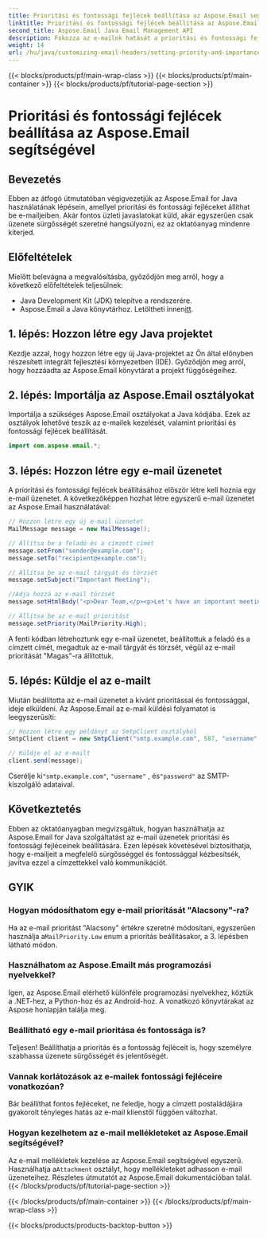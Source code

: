 ```yaml
---
title: Prioritási és fontossági fejlécek beállítása az Aspose.Email segítségével
linktitle: Prioritási és fontossági fejlécek beállítása az Aspose.Email segítségével
second_title: Aspose.Email Java Email Management API
description: Fokozza az e-mailek hatását a prioritási és fontossági fejlécek beállításával az Aspose.Email for Java segítségével. Ebből a lépésről lépésre szóló útmutatóból megtudhatja, hogyan.
weight: 14
url: /hu/java/customizing-email-headers/setting-priority-and-importance-headers/
---
```


{{< blocks/products/pf/main-wrap-class >}}
{{< blocks/products/pf/main-container >}}
{{< blocks/products/pf/tutorial-page-section >}}

# Prioritási és fontossági fejlécek beállítása az Aspose.Email segítségével


## Bevezetés

Ebben az átfogó útmutatóban végigvezetjük az Aspose.Email for Java használatának lépésein, amellyel prioritási és fontossági fejléceket állíthat be e-mailjeiben. Akár fontos üzleti javaslatokat küld, akár egyszerűen csak üzenete sürgősségét szeretné hangsúlyozni, ez az oktatóanyag mindenre kiterjed.

## Előfeltételek

Mielőtt belevágna a megvalósításba, győződjön meg arról, hogy a következő előfeltételek teljesülnek:

- Java Development Kit (JDK) telepítve a rendszerére.
-  Aspose.Email a Java könyvtárhoz. Letöltheti innen[itt](https://releases.aspose.com/email/java/).

## 1. lépés: Hozzon létre egy Java projektet

Kezdje azzal, hogy hozzon létre egy új Java-projektet az Ön által előnyben részesített integrált fejlesztési környezetben (IDE). Győződjön meg arról, hogy hozzáadta az Aspose.Email könyvtárat a projekt függőségeihez.

## 2. lépés: Importálja az Aspose.Email osztályokat

Importálja a szükséges Aspose.Email osztályokat a Java kódjába. Ezek az osztályok lehetővé teszik az e-mailek kezelését, valamint prioritási és fontossági fejlécek beállítását.

```java
import com.aspose.email.*;
```

## 3. lépés: Hozzon létre egy e-mail üzenetet

A prioritási és fontossági fejlécek beállításához először létre kell hoznia egy e-mail üzenetet. A következőképpen hozhat létre egyszerű e-mail üzenetet az Aspose.Email használatával:

```java
// Hozzon létre egy új e-mail üzenetet
MailMessage message = new MailMessage();

// Állítsa be a feladó és a címzett címét
message.setFrom("sender@example.com");
message.setTo("recipient@example.com");

// Állítsa be az e-mail tárgyát és törzsét
message.setSubject("Important Meeting");

//Adja hozzá az e-mail törzsét
message.setHtmlBody("<p>Dear Team,</p><p>Let's have an important meeting tomorrow at 10 AM.</p>");

// Állítsa be az e-mail prioritást
message.setPriority(MailPriority.High);
```

A fenti kódban létrehoztunk egy e-mail üzenetet, beállítottuk a feladó és a címzett címét, megadtuk az e-mail tárgyát és törzsét, végül az e-mail prioritását "Magas"-ra állítottuk.

## 5. lépés: Küldje el az e-mailt

Miután beállította az e-mail üzenetet a kívánt prioritással és fontossággal, ideje elküldeni. Az Aspose.Email az e-mail küldési folyamatot is leegyszerűsíti:

```java
// Hozzon létre egy példányt az SmtpClient osztályból
SmtpClient client = new SmtpClient("smtp.example.com", 587, "username", "password");

// Küldje el az e-mailt
client.send(message);
```

 Cserélje ki`"smtp.example.com"`, `"username"` , és`"password"` az SMTP-kiszolgáló adataival.

## Következtetés

Ebben az oktatóanyagban megvizsgáltuk, hogyan használhatja az Aspose.Email for Java szolgáltatást az e-mail üzenetek prioritási és fontossági fejléceinek beállítására. Ezen lépések követésével biztosíthatja, hogy e-mailjeit a megfelelő sürgősséggel és fontossággal kézbesítsék, javítva ezzel a címzettekkel való kommunikációt.

## GYIK

### Hogyan módosíthatom egy e-mail prioritását "Alacsony"-ra?

 Ha az e-mail prioritást "Alacsony" értékre szeretné módosítani, egyszerűen használja a`MailPriority.Low` enum a prioritás beállításakor, a 3. lépésben látható módon.

### Használhatom az Aspose.Emailt más programozási nyelvekkel?

Igen, az Aspose.Email elérhető különféle programozási nyelvekhez, köztük a .NET-hez, a Python-hoz és az Android-hoz. A vonatkozó könyvtárakat az Aspose honlapján találja meg.

### Beállítható egy e-mail prioritása és fontossága is?

Teljesen! Beállíthatja a prioritás és a fontosság fejléceit is, hogy személyre szabhassa üzenete sürgősségét és jelentőségét.

### Vannak korlátozások az e-mailek fontossági fejléceire vonatkozóan?

Bár beállíthat fontos fejléceket, ne feledje, hogy a címzett postaládájára gyakorolt tényleges hatás az e-mail klienstől függően változhat.

### Hogyan kezelhetem az e-mail mellékleteket az Aspose.Email segítségével?

 Az e-mail mellékletek kezelése az Aspose.Email segítségével egyszerű. Használhatja a`Attachment` osztályt, hogy mellékleteket adhasson e-mail üzeneteihez. Részletes útmutatót az Aspose.Email dokumentációban talál.
{{< /blocks/products/pf/tutorial-page-section >}}

{{< /blocks/products/pf/main-container >}}
{{< /blocks/products/pf/main-wrap-class >}}

{{< blocks/products/products-backtop-button >}}
